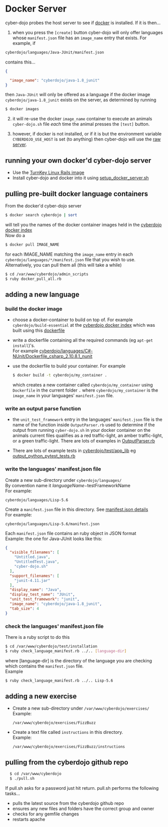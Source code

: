 
Docker Server
=============
cyber-dojo probes the host server to see if [docker](https://www.docker.io/)
is installed. If it is then...

1. when you press the `[create]` button cyber-dojo will only offer
languages whose `manifest.json` file
has an `image_name` entry that exists. For example, if
```bash
cyberdojo/languages/Java-JUnit/manifest.json
```
contains this...
```json
{

  "image_name": "cyberdojo/java-1.8_junit"
}
```
then `Java-JUnit` will only be offered as a language
if the docker image `cyberdojo/java-1.8_junit` exists
on the server, as determined by running
```bash
$ docker images
```

2. it will re-use the docker `image_name` container to execute an animals
`cyber-dojo.sh` file *each* time the animal presses the `[test]` button.

3. however, if docker is not installed, or if it is but the environment variable
`CYBERDOJO_USE_HOST` is set (to anything) then cyber-dojo will use the
[raw server](md/raw-server.md).


running your own docker'd cyber-dojo server
-------------------------------------------
  * Use the [TurnKey Linux Rails image](http://www.turnkeylinux.org/rails)
  * Install cyber-dojo and docker into it using
    [setup_docker_server.sh](https://raw.githubusercontent.com/JonJagger/cyberdojo/master/admin_scripts/setup_docker_server.sh)


pulling pre-built docker language containers
--------------------------------------------
From the docker'd cyber-dojo server
```bash
$ docker search cyberdojo | sort
```
will tell you the names of the docker container images held in the
[cyberdojo docker index](https://index.docker.io/u/cyberdojo/)
<br>Now do a
```bash
$ docker pull IMAGE_NAME
```
for each IMAGE_NAME matching the `image_name` entry in
each `cyberdojo/languages/*/manifest.json` file that you wish to use.
Alternatively, you can pull them all (this will take a while)
```bash
$ cd /var/www/cyberdojo/admin_scripts
$ ruby docker_pull_all.rb
```


adding a new language
---------------------

### build the docker image

  * choose a docker-container to build on top of. For example
    `cyberdojo/build-essential`
    at the [cyberdojo docker index](https://index.docker.io/u/cyberdojo/)
    which was built using this [dockerfile](https://github.com/JonJagger/cyberdojo/blob/master/languages/C-assert/Dockerfile_build_essential)

  * write a dockerfile containing all the
    required commands (eg `apt-get install`)'s.
    <br>For example
    [cyberdojo/languages/C#-NUnit/Dockerfile_csharp_2.10.8.1_nunit](https://github.com/JonJagger/cyberdojo/blob/master/languages/C%23-NUnit/Dockerfile_csharp_2.10.8.1_nunit)

  * use the dockerfile to build your container. For example
    ```bash
    $ docker build -t cyberdojo/my_container .
    ```
    which creates a new container called `cyberdojo/my_container`
    using `Dockerfile` in the current folder `.`
    where `cyberdojo/my_container` is the `image_name` in your
    languages' `manifest.json` file.


### write an output parse function

  * the `unit_test_framework` entry in the languages' `manifest.json`
    file is the name of the function inside `OutputParser.rb`
    used to determine if the output from running `cyber-dojo.sh` in your docker
    container on the animals current files qualifies as a red traffic-light, an amber
    traffic-light, or a green traffic-light.
    There are lots of examples in
    [OutputParser.rb](https://github.com/JonJagger/cyberdojo/blob/master/app/lib/OutputParser.rb)

  * There are lots of example tests in
    [cyberdojo/test/app_lib](https://github.com/JonJagger/cyberdojo/tree/master/test/app_lib)
    eg
    [output_python_pytest_tests.rb](https://github.com/JonJagger/cyberdojo/blob/master/test/app_lib/output_python_pytest_tests.rb)

### write the languages' manifest.json file

Create a new sub-directory under `cyberdojo/languages/`
<br>By convention name it $languageName-$testFrameworkName
<br>For example:
  ```
  cyberdojo/languages/Lisp-5.6
  ```
Create a `manifest.json` file in this directory.
See [manifest.json details](misc.md)
<br>For example:
  ```
  cyberdojo/languages/Lisp-5.6/manifest.json
  ```
Each `manifest.json` file contains an ruby object in JSON format
<br>Example: the one for Java-JUnit looks like this:
```json
{
  "visible_filenames": [
    "Untitled.java",
    "UntitledTest.java",
    "cyber-dojo.sh"
  ],
  "support_filenames": [
    "junit-4.11.jar"
  ],
  "display_name": "Java",
  "display_test_name": "JUnit",
  "unit_test_framework": "junit",
  "image_name": "cyberdojo/java-1.8_junit",
  "tab_size": 4
}
```

### check the languages' manifest.json file
There is a ruby script to do this
```bash
$ cd /var/www/cyberdojo/test/installation
$ ruby check_language_manifest.rb ../.. [language-dir]
```
where [language-dir] is the directory of the language you are checking
which contains the `manifest.json` file.
<br>Example
```bash
$ ruby check_language_manifest.rb ../.. Lisp-5.6
```


adding a new exercise
---------------------
  * Create a new sub-directory under `/var/www/cyberdojo/exercises/`
    <br>Example:
    ```
    /var/www/cyberdojo/exercises/FizzBuzz
    ```
  * Create a text file called `instructions` in this directory.
    <br>Example:
    ```
    /var/www/cyberdojo/exercises/FizzBuzz/instructions
    ```


pulling from the cyberdojo github repo
--------------------------------------
```bash
  $ cd /var/www/cyberdojo
  $ ./pull.sh
```
If pull.sh asks for a password just hit return.
pull.sh performs the following tasks...
  * pulls the latest source from the cyberdojo github repo
  * ensures any new files and folders have the correct group and owner
  * checks for any gemfile changes
  * restarts apache
